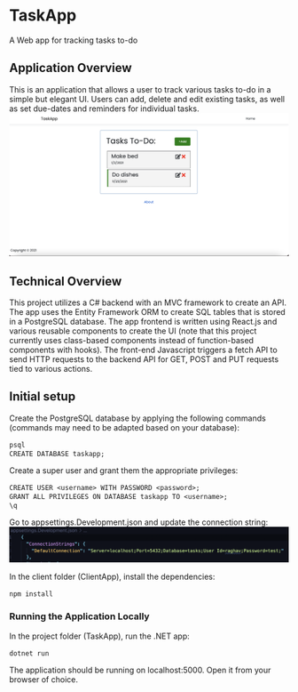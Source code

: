 # TaskApp
A Web app for tracking tasks to-do

## Application Overview
This is an application that allows a user to track various tasks to-do in a simple but elegant UI. Users can add, delete and edit existing tasks, as well as set 
due-dates and reminders for individual tasks. 
![Alt text](/readme-screenshots/homepage.png?raw=true "Application homepage")

## Technical Overview
This project utilizes a C# backend with an MVC framework to create an API. The app uses the Entity Framework ORM to create SQL tables that is stored in a PostgreSQL 
database. The app frontend is written using React.js and various reusable components to create the UI (note that this project currently uses class-based components instead of function-based components with hooks). The front-end Javascript triggers a fetch API to send HTTP 
requests to the backend API for GET, POST and PUT requests tied to various actions.

## Initial setup
Create the PostgreSQL database by applying the following commands (commands may need to be adapted based on your database):

```
psql
CREATE DATABASE taskapp;
```

Create a super user and grant them the appropriate privileges:

```
CREATE USER <username> WITH PASSWORD <password>;
GRANT ALL PRIVILEGES ON DATABASE taskapp TO <username>;
\q
```

Go to appsettings.Development.json and update the connection string: 
![Alt text](/readme-screenshots/connection_settings.png?raw=true "Connection string")

In the client folder (ClientApp), install the dependencies:

```
npm install
```

### Running the Application Locally
In the project folder (TaskApp), run the .NET app:

```
dotnet run
```
The application should be running on localhost:5000. Open it from your browser of choice.
